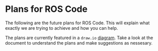 # Plans for ROS Code

The following are the future plans for ROS Code. This will explain what exactly we are trying to achieve and how you can help.

The plans are currently featured in a `draw.io` [diagram](https://drive.google.com/file/d/1ewASx4OT--7PDSJzb3dbnL58R4k1-RXw/view?usp=sharing).
Take a look at the document to understand the plans and make suggestions as nessesary.
